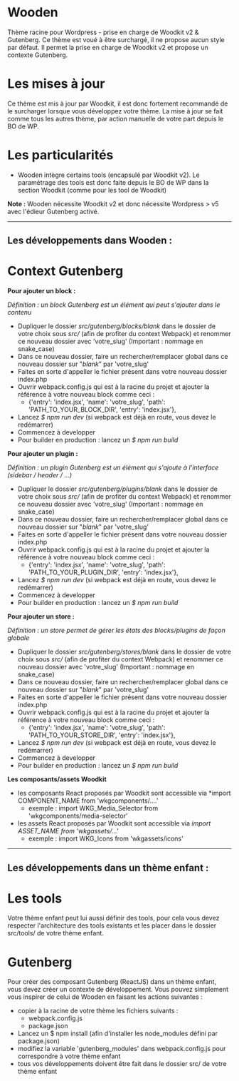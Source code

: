 # Wooden

Thème racine pour Wordpress - prise en charge de Woodkit v2 & Gutenberg.
Ce thème est voué à être surchargé, il ne propose aucun style par défaut. Il permet la prise en charge de Woodkit v2 et propose un contexte Gutenberg.

# Les mises à jour

Ce thème est mis à jour par Woodkit, il est donc fortement recommandé de le surcharger lorsque vous développez votre thème.
La mise à jour se fait comme tous les autres thème, par action manuelle de votre part depuis le BO de WP.

# Les particularités

* Wooden intègre certains tools (encapsulé par Woodkit v2). Le paramétrage des tools est donc faite depuis le BO de WP dans la section Woodkit (comme pour les tool de Woodkit)

**Note :** Wooden nécessite Woodkit v2 et donc nécessite Wordpress > v5 avec l'édieur Gutenberg activé.
  
------------------------------------------------------------------------------------------------------------------------
## Les développements dans Wooden : 

# Context Gutenberg

**Pour ajouter un block :**

*Définition : un block Gutenberg est un élément qui peut s'ajouter dans le contenu*

* Dupliquer le dossier *src/gutenberg/blocks/_blank_* dans le dossier de votre choix sous *src/* (afin de profiter du context Webpack) et renommer ce nouveau dossier avec 'votre_slug' (Important : nommage en snake_case)
* Dans ce nouveau dossier, faire un rechercher/remplacer global dans ce nouveau dossier sur "_blank_" par 'votre_slug'
* Faites en sorte d'appeller le fichier présent dans votre nouveau dossier index.php
* Ouvrir webpack.config.js qui est à la racine du projet et ajouter la référence à votre nouveau block comme ceci : 
  * {'entry': 'index.jsx', 'name': 'votre_slug', 'path': 'PATH_TO_YOUR_BLOCK_DIR', 'entry': 'index.jsx'},
* Lancez *$ npm run dev* (si webpack est déjà en route, vous devez le redémarrer)
* Commencez à developper
* Pour builder en production : lancez un *$ npm run build*

**Pour ajouter un plugin :**

*Définition : un plugin Gutenberg est un élément qui s'ajoute à l'interface (sidebar / header / ...)*

* Dupliquer le dossier *src/gutenberg/plugins/_blank_* dans le dossier de votre choix sous *src/* (afin de profiter du context Webpack) et renommer ce nouveau dossier avec 'votre_slug' (Important : nommage en snake_case)
* Dans ce nouveau dossier, faire un rechercher/remplacer global dans ce nouveau dossier sur "_blank_" par 'votre_slug'
* Faites en sorte d'appeller le fichier présent dans votre nouveau dossier index.php
* Ouvrir webpack.config.js qui est à la racine du projet et ajouter la référence à votre nouveau block comme ceci : 
  * {'entry': 'index.jsx', 'name': 'votre_slug', 'path': 'PATH_TO_YOUR_PLUGIN_DIR', 'entry': 'index.jsx'},
* Lancez *$ npm run dev* (si webpack est déjà en route, vous devez le redémarrer)
* Commencez à developper
* Pour builder en production : lancez un *$ npm run build*

**Pour ajouter un store :**

*Définition : un store permet de gérer les états des blocks/plugins de façon globale*

* Dupliquer le dossier *src/gutenberg/stores/_blank_* dans le dossier de votre choix sous *src/* (afin de profiter du context Webpack) et renommer ce nouveau dossier avec 'votre_slug' (Important : nommage en snake_case)
* Dans ce nouveau dossier, faire un rechercher/remplacer global dans ce nouveau dossier sur "_blank_" par 'votre_slug'
* Faites en sorte d'appeller le fichier présent dans votre nouveau dossier index.php
* Ouvrir webpack.config.js qui est à la racine du projet et ajouter la référence à votre nouveau block comme ceci : 
  * {'entry': 'index.jsx', 'name': 'votre_slug', 'path': 'PATH_TO_YOUR_STORE_DIR', 'entry': 'index.jsx'},
* Lancez *$ npm run dev* (si webpack est déjà en route, vous devez le redémarrer)
* Commencez à developper
* Pour builder en production : lancez un *$ npm run build*

**Les composants/assets Woodkit**

* les composants React proposés par Woodkit sont accessible via *import COMPONENT_NAME from 'wkgcomponents/....'
  * exemple : import WKG_Media_Selector from 'wkgcomponents/media-selector'
* les assets React proposés par Woodkit sont accessible via *import ASSET_NAME  from 'wkgassets/...'*
  * exemple : import WKG_Icons from 'wkgassets/icons'

------------------------------------------------------------------------------------------------------------------------
## Les développements dans un thème enfant : 

# Les tools

Votre thème enfant peut lui aussi définir des tools, pour cela vous devez respecter l'architecture des tools existants et les placer dans le dossier src/tools/ de votre thème enfant.

# Gutenberg

Pour créer des composant Gutenberg (ReactJS) dans un thème enfant, vous devez créer un contexte de développement. Vous pouvez simplement vous inspirer de celui de Wooden en faisant les actions suivantes : 
* copier à la racine de votre thème les fichiers suivants : 
  * webpack.config.js
  * package.json
* Lancez un $ npm install (afin d'installer les node_modules défini par package.json)
* modifiez la variable 'gutenberg_modules' dans webpack.config.js pour correspondre à votre thème enfant
* tous vos développements doivent être fait dans le dossier src/ de votre thème enfant
